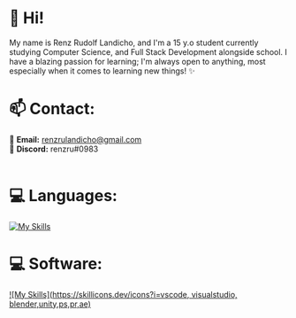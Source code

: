 <h1 align="left">🌱 Hi! </h1>
<p align="left">My name is Renz Rudolf Landicho, and I'm a 15 y.o student currently studying Computer Science, and Full Stack Development alongside school.
I have a blazing passion for learning; I'm always open to anything, most especially when it comes to learning new things! ✨ </p>

<h1>📫 Contact: </h1>

📩 **Email:** renzrulandicho@gmail.com 
<br>
💬 **Discord:** renzru#0983 
<br>
<br>

<h1 align="left">💻 Languages:</h1>

[![My Skills](https://skillicons.dev/icons?i=js,html,css,sass,c,cs,cpp,java)](https://skillicons.dev)

<h1 align="left">💻 Software:</h1>

[![My Skills](https://skillicons.dev/icons?i=vscode, visualstudio, blender,unity,ps,pr,ae)](https://skillicons.dev)
